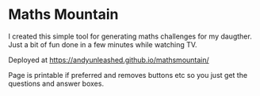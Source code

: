 # Maths Mountain
I created this simple tool for generating maths challenges for my daugther. 
Just a bit of fun done in a few minutes while watching TV.

Deployed at https://andyunleashed.github.io/mathsmountain/

Page is printable if preferred and removes buttons etc so you just get the questions and answer boxes.
